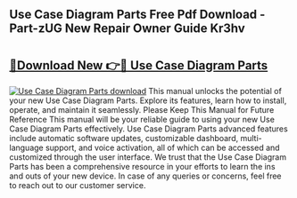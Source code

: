 ## Use Case Diagram Parts Free Pdf Download - Part-zUG New Repair Owner Guide Kr3hv

# <h2><a href="http://dfjzkkf.blite.top/?on=Use+Case+Diagram+Parts">🔗Download New 👉🔴 Use Case Diagram Parts</a></h2>

[![Use Case Diagram Parts download](https://i.imgur.com/lujVjoI.png)](http://dfjzkkf.blite.top/?on=Use+Case+Diagram+Parts)
This manual unlocks the potential of your new Use Case Diagram Parts. Explore its features, learn how to install, operate, and maintain it seamlessly. Please Keep This Manual for Future Reference This manual will be your reliable guide to using your new Use Case Diagram Parts effectively. Use Case Diagram Parts advanced features include automatic software updates, customizable dashboard, multi-language support, and voice activation, all of which can be accessed and customized through the user interface. We trust that the Use Case Diagram Parts has been a comprehensive resource in your efforts to learn the ins and outs of your new device. In case of any queries or concerns, feel free to reach out to our customer service.
